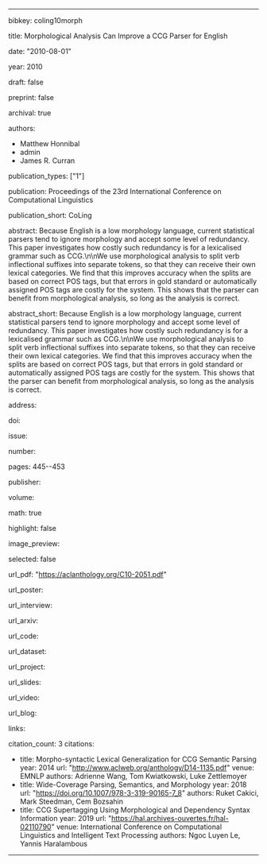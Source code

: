 ---

bibkey: coling10morph

title: Morphological Analysis Can Improve a CCG Parser for English

date: "2010-08-01"

year: 2010

draft: false

preprint: false

archival: true

authors: 
- Matthew Honnibal
- admin
- James R. Curran

publication_types: ["1"]

publication: Proceedings of the 23rd International Conference on Computational Linguistics

publication_short: CoLing

abstract: Because English is a low morphology language, current statistical parsers tend to ignore morphology and accept some level of redundancy. This paper investigates how costly such redundancy is for a lexicalised grammar such as CCG.\n\nWe use morphological analysis to split verb inflectional suffixes into separate tokens, so that they can receive their own lexical categories. We find that this improves accuracy when the splits are based on correct POS tags, but that errors in gold standard or automatically assigned POS tags are costly for the system. This shows that the parser can benefit from morphological analysis, so long as the analysis is correct.

abstract_short: Because English is a low morphology language, current statistical parsers tend to ignore morphology and accept some level of redundancy. This paper investigates how costly such redundancy is for a lexicalised grammar such as CCG.\n\nWe use morphological analysis to split verb inflectional suffixes into separate tokens, so that they can receive their own lexical categories. We find that this improves accuracy when the splits are based on correct POS tags, but that errors in gold standard or automatically assigned POS tags are costly for the system. This shows that the parser can benefit from morphological analysis, so long as the analysis is correct.

address: 

doi: 

issue: 

number: 

pages: 445--453

publisher: 

volume: 

math: true

highlight: false

image_preview: 

selected: false

url_pdf: "https://aclanthology.org/C10-2051.pdf"

url_poster: 

url_interview: 

url_arxiv: 

url_code: 

url_dataset: 

url_project: 

url_slides: 

url_video: 

url_blog: 

links: 

citation_count: 3
citations:
- title: Morpho-syntactic Lexical Generalization for CCG Semantic Parsing
  year: 2014
  url: "http://www.aclweb.org/anthology/D14-1135.pdf"
  venue: EMNLP
  authors: Adrienne Wang, Tom Kwiatkowski, Luke Zettlemoyer
- title: Wide-Coverage Parsing, Semantics, and Morphology
  year: 2018
  url: "https://doi.org/10.1007/978-3-319-90165-7_8"
  authors: Ruket Cakici, Mark Steedman, Cem Bozsahin
- title: CCG Supertagging Using Morphological and Dependency Syntax Information
  year: 2019
  url: "https://hal.archives-ouvertes.fr/hal-02110790"
  venue: International Conference on Computational Linguistics and Intelligent Text Processing
  authors: Ngoc Luyen Le, Yannis Haralambous


---